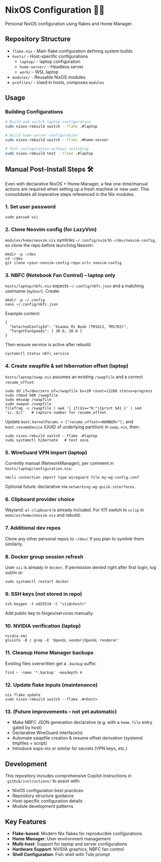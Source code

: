 # NixOS Configuration 🌚🌠

Personal NixOS configuration using flakes and Home Manager.

## Repository Structure

- `flake.nix` - Main flake configuration defining system builds
- `hosts/` - Host-specific configurations
  - `laptop/` - laptop configuration 
  - `home-server/` - Headless server 
  - `work/` - WSL laptop 
- `modules/` - Reusable NixOS modules
- `profiles/` - Used in hosts, composes `modules`

## Usage

### Building Configurations

```bash
# Build and switch laptop configuration
sudo nixos-rebuild switch --flake .#laptop

# Build home-server configuration  
sudo nixos-rebuild switch --flake .#home-server

# Test configuration without switching
sudo nixos-rebuild test --flake .#laptop
```


## Manual Post-Install Steps 🛠️

Even with declarative NixOS + Home Manager, a few one-time/manual actions are required when setting up a fresh machine or new user. This consolidates all imperative steps referenced in the Nix modules.

### 1. Set user password
```
sudo passwd vii
```

### 2. Clone Neovim config (for LazyVim)
`modules/home/neovim.nix` symlinks `~/.config/nvim` to `~/dev/neovim-config`, so clone the repo before launching Neovim:
```
mkdir -p ~/dev
cd ~/dev
git clone <your-neovim-config-repo-url> neovim-config
```

### 3. NBFC (Notebook Fan Control) – laptop only
`hosts/laptop/nbfc.nix` expects `~/.config/nbfc.json` and a matching username (`myUser`). Create:
```
mkdir -p ~/.config
nano ~/.config/nbfc.json
```
Example content:
```
{
  "SelectedConfigId": "Xiaomi Mi Book (TM1613, TM1703)",
  "TargetFanSpeeds": [ 30.0, 30.0 ]
}
```
Then ensure service is active after rebuild:
```
systemctl status nbfc_service
```

### 4. Create swapfile & set hibernation offset (laptop)
`hosts/laptop/swap.nix` assumes an existing `/swapfile` and a correct `resume_offset`.
```
sudo dd if=/dev/zero of=/swapfile bs=1M count=12288 status=progress
sudo chmod 600 /swapfile
sudo mkswap /swapfile
sudo swapon /swapfile
filefrag -v /swapfile | awk '{ if($1=="0:"){print $4} }' | sed 's/..$//'   # capture number for resume_offset
```
Update `boot.kernelParams = ["resume_offset=<NUMBER>"];` and `boot.resumeDevice` (UUID of underlying partition) in `swap.nix`, then:
```
sudo nixos-rebuild switch --flake .#laptop
sudo systemctl hibernate   # test once
```

### 5. WireGuard VPN import (laptop)
Currently manual (NetworkManager), per comment in `hosts/laptop/configuration.nix`:
```
nmcli connection import type wireguard file my-wg-config.conf
```
Optional future: declarative via `networking.wg-quick.interfaces`.

### 6. Clipboard provider choice
Wayland: `wl-clipboard` is already included. For X11 switch to `xclip` in `modules/home/neovim.nix` and rebuild.
### 7. Additional dev repos
Clone any other personal repos to `~/dev/` if you plan to symlink them similarly.
### 8. Docker group session refresh
User `vii` is already in `docker`. If permission denied right after first login, log out/in or:
```
sudo systemctl restart docker
```

### 9. SSH keys (not stored in repo)
```
ssh-keygen -t ed25519 -C "vii@<host>"
```
Add public key to forges/services manually.

### 10. NVIDIA verification (laptop)
```
nvidia-smi
glxinfo -B | grep -E 'OpenGL vendor|OpenGL renderer'
```
### 11. Cleanup Home Manager backups
Existing files overwritten get a `.backup` suffix:
```
find ~ -name '*.backup' -maxdepth 4
```

### 12. Update flake inputs (maintenance)
```
nix flake update
sudo nixos-rebuild switch --flake .#<host>
```

### 13. (Future improvements – not yet automatic)
- Make NBFC JSON generation declarative (e.g. with a `home.file` entry gated by host)
- Declarative WireGuard interface(s)
- Automate swapfile creation & resume offset derivation (systemd tmpfiles + script)
- Introduce sops-nix or similar for secrets (VPN keys, etc.)


## Development

This repository includes comprehensive Copilot instructions in `.github/instructions/` to assist with:
- NixOS configuration best practices
- Repository structure guidance
- Host-specific configuration details
- Module development patterns

## Key Features

- **Flake-based**: Modern Nix flakes for reproducible configurations
- **Home Manager**: User environment management
- **Multi-host**: Support for laptop and server configurations
- **Hardware Support**: NVIDIA graphics, NBFC fan control
- **Shell Configuration**: Fish shell with Tide prompt
